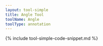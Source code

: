 ```yaml
---
layout: tool-simple
title: Angle Tool
toolName: Angle
toolType: annotation
---
```


{% include tool-simple-code-snippet.md %}
